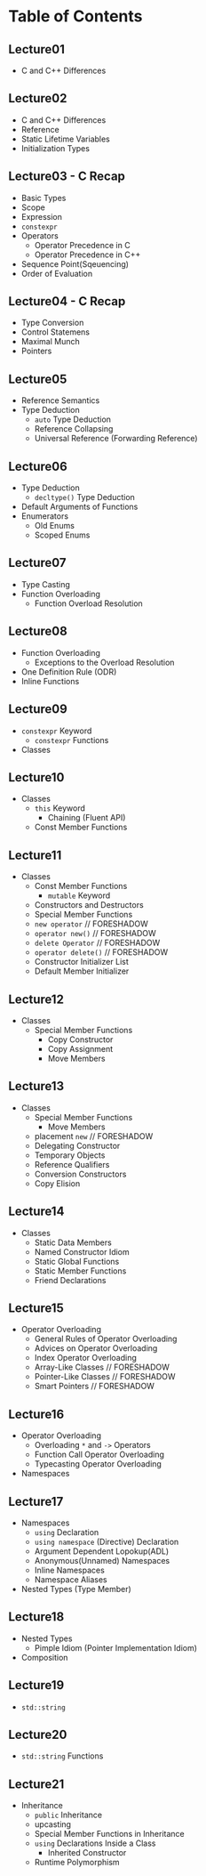 # Table of Contents

## Lecture01
- C and C++ Differences

## Lecture02
- C and C++ Differences
- Reference
- Static Lifetime Variables
- Initialization Types

## Lecture03 - C Recap
- Basic Types
- Scope
- Expression
- `constexpr`
- Operators
    - Operator Precedence in C
    - Operator Precedence in C++
- Sequence Point(Sqeuencing)
- Order of Evaluation

## Lecture04 - C Recap
- Type Conversion
- Control Statemens
- Maximal Munch
- Pointers

## Lecture05
- Reference Semantics
- Type Deduction
    - `auto` Type Deduction
    - Reference Collapsing
    - Universal Reference (Forwarding Reference)

## Lecture06
- Type Deduction
    - `decltype()` Type Deduction
- Default Arguments of Functions
- Enumerators
    - Old Enums
    - Scoped Enums

## Lecture07
- Type Casting
- Function Overloading
    - Function Overload Resolution

## Lecture08
- Function Overloading
    - Exceptions to the Overload Resolution
- One Definition Rule (ODR)
- Inline Functions

## Lecture09
- `constexpr` Keyword
    - `constexpr` Functions
- Classes

## Lecture10
- Classes
    - `this` Keyword
        - Chaining (Fluent API)
    - Const Member Functions

## Lecture11
- Classes
    - Const Member Functions
        - `mutable` Keyword
    - Constructors and Destructors
    - Special Member Functions
    - `new operator`        // FORESHADOW
    - `operator new()`      // FORESHADOW
    - `delete Operator`     // FORESHADOW
    - `operator delete()`   // FORESHADOW
    - Constructor Initializer List
    - Default Member Initializer

## Lecture12
- Classes
    - Special Member Functions
        - Copy Constructor
        - Copy Assignment
        - Move Members

## Lecture13
- Classes
    - Special Member Functions
        - Move Members
    - placement `new`             // FORESHADOW
    - Delegating Constructor
    - Temporary Objects
    - Reference Qualifiers
    - Conversion Constructors
    - Copy Elision

## Lecture14
- Classes
    - Static Data Members
    - Named Constructor Idiom
    - Static Global Functions
    - Static Member Functions
    - Friend Declarations

## Lecture15
- Operator Overloading
    - General Rules of Operator Overloading
    - Advices on Operator Overloading
    - Index Operator Overloading
    - Array-Like Classes        // FORESHADOW
    - Pointer-Like Classes      // FORESHADOW
    - Smart Pointers            // FORESHADOW

## Lecture16
- Operator Overloading
    - Overloading `*` and `->` Operators
    - Function Call Operator Overloading
    - Typecasting Operator Overloading
- Namespaces

## Lecture17
- Namespaces
    - `using` Declaration
    - `using namespace` (Directive) Declaration
    - Argument Dependent Lopokup(ADL)
    - Anonymous(Unnamed) Namespaces
    - Inline Namespaces
    - Namespace Aliases
- Nested Types (Type Member)

## Lecture18
- Nested Types
    - Pimple Idiom (Pointer Implementation Idiom)
- Composition

## Lecture19
- `std::string`

## Lecture20
- `std::string` Functions

## Lecture21
- Inheritance
    - `public` Inheritance
    - upcasting
    - Special Member Functions in Inheritance
    - `using` Declarations Inside a Class
        - Inherited Constructor
    - Runtime Polymorphism
